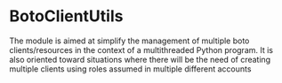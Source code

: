 # BotoClientUtils
The module is aimed at simplify the management of multiple boto clients/resources in the context of a multithreaded Python program.
It is also oriented toward situations where there will be the need of creating multiple clients using roles assumed in multiple different accounts

